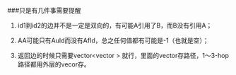 ###只是有几件事需要提醒

1. id1到id2的边并不是一定是双向的，有可能A引用了B，而B没有引用A；

2. AA可能只有AuId而没有AfId，总之任何值都有可能是-1（也就是空）；

3. 返回边的时候只需要vector<vector<LL> > 就行，里面的vector存路径，1～3-hop路径都用外层的vecor存。

